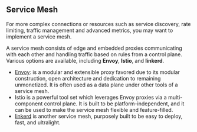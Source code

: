 ## Service Mesh

For more complex connections or resources such as service discovery, rate limiting, traffic management and advanced metrics, you may want to implement a service mesh.

A service mesh consists of edge and embedded proxies communicating with each other and handling traffic based on rules from a control plane. Various options are available, including **Envoy**, **Istio**, and **linkerd**.

- [Envoy](https://www.envoyproxy.io/): is a modular and extensible proxy favored due to its modular construction, open architecture and dedication to remaining unmonetized. It is often used as a data plane under other tools of a service mesh.
- Istio is a powerful tool set which leverages Envoy proxies via a multi-component control plane. It is built to be platform-independent, and it can be used to make the service mesh flexible and feature-filled.
- [linkerd](https://linkerd.io/) is another service mesh, purposely built to be easy to deploy, fast, and ultralight.